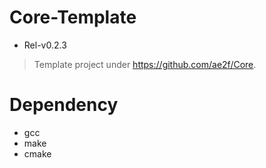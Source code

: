 # Core-Template
- Rel-v0.2.3
> Template project under https://github.com/ae2f/Core.

# Dependency
- gcc
- make
- cmake
